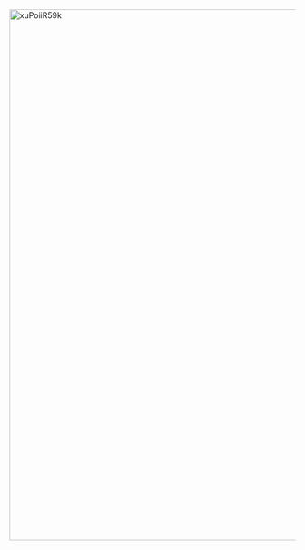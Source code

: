 <img width="933" alt="xuPoiiR59k" src="https://github.com/user-attachments/assets/53a15a07-f17e-4f4f-9ec4-cb989632a603" />

